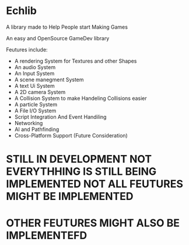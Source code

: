 # Echlib 

A library made to Help People start Making Games

An easy and OpenSource GameDev library

Feutures include:

- A rendering System for Textures and other Shapes
- An audio System
- An Input System
- A scene manegment System
- A text Ui System
- A 2D camera System
- A Collision System to make Handeling Collisions easier
- A particle System
- A File I/O System
- Script Integration And Event Handiling
- Networking
- AI and Pathfinding
- Cross-Platform Support (Future Consideration)


# STILL IN DEVELOPMENT NOT EVERYTHHING IS STILL BEING IMPLEMENTED NOT ALL FEUTURES MIGHT BE IMPLEMENTED
# OTHER FEUTURES MIGHT ALSO BE IMPLEMENTEFD 
